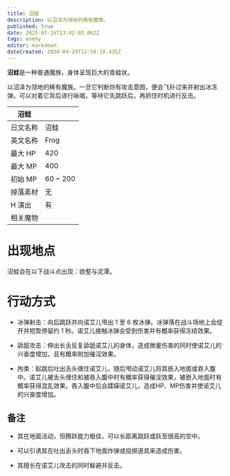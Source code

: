 ```yaml
---
title: 沼蛙
description: 以沼泽为领地的稀有魔族。
published: true
date: 2025-07-16T13:42:03.062Z
tags: enemy
editor: markdown
dateCreated: 2024-04-29T12:58:10.435Z
---
```


**沼蛙**是一种普通魔族，身体呈现巨大的青蛙状。

以沼泽为领地的稀有魔族。一旦它判断你有攻击意图，便会飞扑过来并射出冰冻弹。可以对着它背后进行咏唱，等待它先跳跃后，再抓住时机进行反击。

<!-- 在这里放置图像 -->

| 沼蛙 ||
| - | - |
| 日文名称 | <span lang="ja">沼蛙</span> |
| 英文名称 | Frog |
| 最大 HP | 420 |
| 最大 MP | 400 |
| 初始 MP | 60 ~ 200 |
| 掉落素材 | 无 |
| H 演出 | 有 |
| 相关魔物 |  |

# 出现地点

沼蛙会在以下战斗点出现：欲壑与泥潭。

# 行动方式

- 冰弹射击：向后跳跃并向诺艾儿甩出 1 至 6 枚冰弹。冰弹落在战斗场地上会绽开并短暂停留约 1 秒。诺艾儿接触冰弹会受到伤害并有概率获得冻结效果。

- 舔舐攻击：伸出长舌反复舔舐诺艾儿的身体，造成微量伤害的同时使诺艾儿的兴奋度增加，且有概率附加催淫效果。

- 拘束：起跳后吐出舌头缠住诺艾儿，随后甩动诺艾儿将其嵌入地面或吞入腹中。诺艾儿被舌头缠住和被吞入腹中时有概率获得催淫效果，被嵌入地面时有概率获得混乱效果。吞入腹中后会蹂躏诺艾儿，造成HP、MP伤害并使诺艾儿的兴奋度增加。

## 备注

- 其在地面活动，但腾跃能力极佳，可以长距离跳跃或跃至很高的空中。

- 可以引诱其在吐出舌头时吞下地面炸弹或投掷道具来造成伤害。

- 其擅长在诺艾儿攻击的同时躲避并反击。
